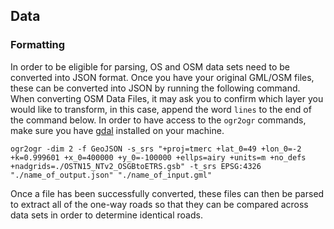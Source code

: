 ## Data

### Formatting

In order to be eligible for parsing, OS and OSM data sets need to be converted into JSON format. Once you have your original GML/OSM files, these can be converted into JSON by running the following command. When converting OSM Data Files, it may ask you to confirm which layer you would like to transform, in this case, append the word `lines` to the end of the command below. In order to have access to the `ogr2ogr` commands, make sure you have [gdal](http://www.gdal.org/) installed on your machine.

```
ogr2ogr -dim 2 -f GeoJSON -s_srs "+proj=tmerc +lat_0=49 +lon_0=-2 +k=0.999601 +x_0=400000 +y_0=-100000 +ellps=airy +units=m +no_defs +nadgrids=./OSTN15_NTv2_OSGBtoETRS.gsb" -t_srs EPSG:4326 "./name_of_output.json" "./name_of_input.gml"
```

Once a file has been successfully converted, these files can then be parsed to extract all of the one-way roads so that they can be compared across data sets in order to determine identical roads.
